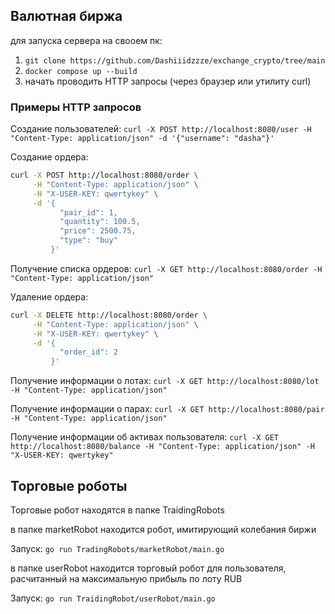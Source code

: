 ## Валютная биржа

для запуска сервера на свооем пк:

1) `git clone https://github.com/Dashiiidzzze/exchange_crypto/tree/main`
2) `docker compose up --build`
3) начать проводить HTTP запросы (через браузер или утилиту curl)

### Примеры HTTP запросов

Создание пользователей:
`curl -X POST http://localhost:8080/user -H "Content-Type: application/json" -d '{"username": "dasha"}'`

Создание ордера:

```bash
curl -X POST http://localhost:8080/order \
     -H "Content-Type: application/json" \
     -H "X-USER-KEY: qwertykey" \
     -d '{
           "pair_id": 1,
           "quantity": 100.5,
           "price": 2500.75,
           "type": "buy"
         }'
```

Получение списка ордеров:
`curl -X GET http://localhost:8080/order -H "Content-Type: application/json"`

Удаление ордера:

```bash
curl -X DELETE http://localhost:8080/order \
     -H "Content-Type: application/json" \
     -H "X-USER-KEY: qwertykey" \
     -d '{
           "order_id": 2
         }'
```

Получение информации о лотах:
`curl -X GET http://localhost:8080/lot -H "Content-Type: application/json"`

Получение информации о парах:
`curl -X GET http://localhost:8080/pair -H "Content-Type: application/json"`

Получение информации об активах пользователя:
`curl -X GET http://localhost:8080/balance -H "Content-Type: application/json" -H "X-USER-KEY: qwertykey"`

## Торговые роботы

Торговые робот находятся в папке TraidingRobots

в папке marketRobot находится робот, имитирующий колебания биржи

Запуск: `go run TradingRobots/marketRobot/main.go`

в папке userRobot находится торговый робот для пользователя, расчитанный на максимальную прибыль по лоту RUB

Запуск: `go run TraidingRobot/userRobot/main.go`
